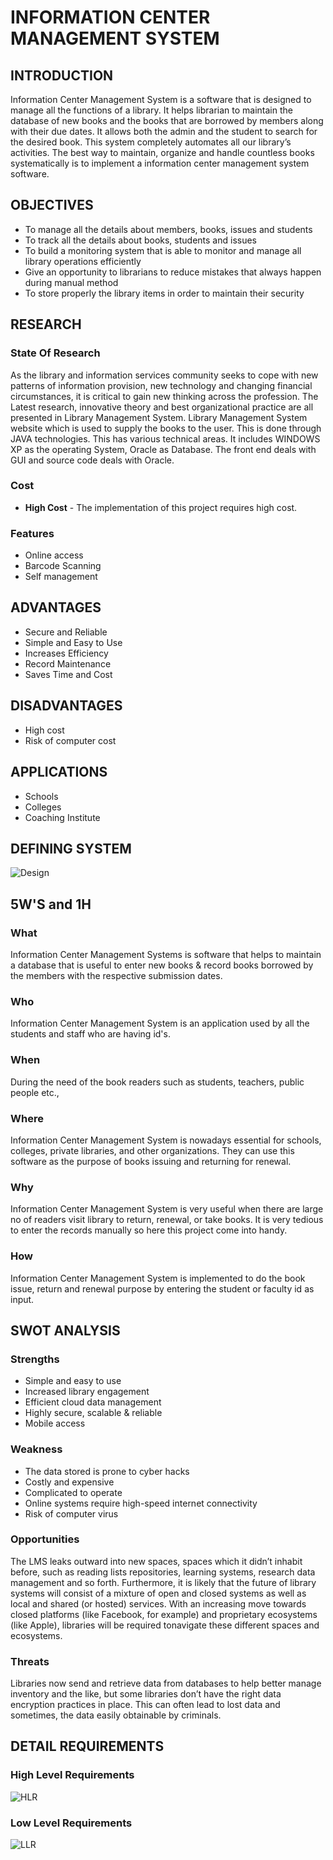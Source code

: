 # INFORMATION CENTER MANAGEMENT SYSTEM

## INTRODUCTION

Information Center Management System is a software that is designed to manage all the functions of a library. It helps librarian to maintain the database of new books and the books that are borrowed by members along with their due dates. It allows both the admin and the student to search for the desired book. This system completely automates all our library’s activities. The best way to maintain, organize and handle countless books systematically is to implement a information center management system software. 

## OBJECTIVES

* To manage all the details about members, books, issues and students
* To track all the details about books, students and issues
* To build a monitoring system that is able to monitor and manage all library operations efficiently
* Give an opportunity to librarians to reduce mistakes that always happen during manual method
* To store properly the library items in order to maintain their security

## RESEARCH

### State Of Research

As the library and information services community seeks to cope with new patterns of information provision, new technology and changing financial circumstances, it is critical to gain new thinking across the profession. The Latest research, innovative theory and best organizational practice are all presented in Library Management System. Library Management System website which is used to supply the books to the user. This is done through JAVA technologies. This has various technical areas. It includes WINDOWS XP as the operating System, Oracle as Database. The front end deals with GUI and source code deals with Oracle. 

### Cost

* **High Cost** - The implementation of this project requires high cost.

### Features

* Online access
* Barcode Scanning
* Self management

## ADVANTAGES

* Secure and Reliable
* Simple and Easy to Use
* Increases Efficiency
* Record Maintenance
* Saves Time and Cost

## DISADVANTAGES

* High cost
* Risk of computer cost

## APPLICATIONS

* Schools
* Colleges
* Coaching Institute

## DEFINING SYSTEM

![Design](https://user-images.githubusercontent.com/98836479/153248742-ee472496-2474-4faf-84b1-e01de99e051a.PNG)


## 5W'S and 1H

### What

Information Center Management Systems is software that helps to maintain a database that is useful to enter new books & record books borrowed by the members with the respective submission dates.

### Who

Information Center Management System is an application used by all the students and staff who are having id's.

### When

During the need of the book readers such as students, teachers, public people etc.,

### Where

Information Center Management System is nowadays essential for schools, colleges, private libraries, and other organizations. They can use this software as the purpose of books issuing and returning for renewal.

### Why

Information Center Management System is very useful when there are large no of readers visit library to return, renewal, or take books. It is very tedious to enter the records manually so here this project come into handy.

### How

Information Center Management System is implemented to do the book issue, return and renewal purpose by entering the student or faculty id as input.

## SWOT ANALYSIS

### Strengths

* Simple and easy to use
* Increased library engagement
* Efficient cloud data management
* Highly secure, scalable & reliable
* Mobile access

### Weakness

* The data stored is prone to cyber hacks
* Costly and expensive
* Complicated to operate
* Online systems require high-speed internet connectivity
* Risk of computer virus

### Opportunities

The LMS leaks outward into new spaces, spaces which it didn’t inhabit before, such as reading lists repositories, learning systems, research data management and so forth. Furthermore, it is likely that the future of library systems will consist of a mixture of open and closed systems as well as local and shared (or hosted) services. With an increasing move towards closed platforms (like Facebook, for example) and proprietary ecosystems (like Apple), libraries will be required tonavigate these different spaces and ecosystems.

### Threats

Libraries now send and retrieve data from databases to help better manage inventory and the like, but some libraries don’t have the right data encryption practices in place. This can often lead to lost data and sometimes, the data easily obtainable by criminals.

## DETAIL REQUIREMENTS

### High Level Requirements

![HLR](https://user-images.githubusercontent.com/98836479/153268400-f4c31cc9-ed76-4a78-bce9-059049e4522f.PNG)

### Low Level Requirements

![LLR](https://user-images.githubusercontent.com/98836479/153267848-413ba88b-3f17-45dd-8f34-303c8b3108f4.PNG)



